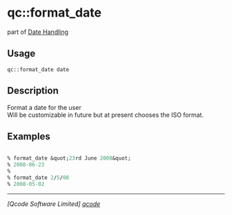 qc::format_date
===============

part of [Date Handling](../qc/wiki/DateHandling)

Usage
-----
`qc::format_date date`

Description
-----------
Format a date for the user<br/>Will be customizable in future but at present chooses the ISO format.

Examples
--------
```tcl

% format_date &quot;23rd June 2008&quot;
% 2008-06-23
%
% format_date 2/5/08
% 2008-05-02

```

----------------------------------
*[Qcode Software Limited] [qcode]*

[qcode]: www.qcode.co.uk "Qcode Software"